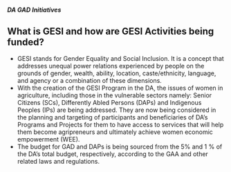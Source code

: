 ##### DA GAD Initiatives

## What is GESI and how are GESI Activities being funded?


 - GESI stands for Gender Equality and Social Inclusion. It is a concept that addresses unequal power relations experienced by people on the grounds of gender, wealth, ability, location, caste/ethnicity, language, and agency or a combination of these dimensions. 
 - With the creation of the GESI Program in the DA, the issues of women in agriculture, including those in the vulnerable sectors namely: Senior Citizens (SCs), Differently Abled Persons (DAPs) and Indigenous Peoples (IPs) are being addressed. They are now being considered in the planning and targeting of participants and beneficiaries of DA’s Programs and Projects for them to have access to services that will help them become agripreneurs and ultimately achieve women economic empowerment (WEE).
 - The budget for GAD and DAPs is being sourced from the 5% and 1 % of the DA’s total budget, respectively, according to the GAA and other related laws and regulations.
